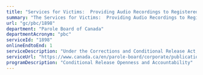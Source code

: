 ```yaml
---
title: "Services for Victims:  Providing Audio Recordings to Registered Victims"
summary: "The Services for Victims:  Providing Audio Recordings to Registered Victims service from Parole Board of Canada is available end-to-end online, according to the GC Service Inventory."
url: "gc/pbc/1898"
department: "Parole Board of Canada"
departmentAcronym: "pbc"
serviceId: "1898"
onlineEndtoEnd: 1
serviceDescription: "Under the Corrections and Conditional Release Act, the Parole Board of Canada is required, upon request, to provide victims with the ability to listen to the audio recording of the offender’s hearing, excluding any portion that could jeopardize the safety of a person, reveal a confidential source of information, or when the privacy interests of any person clearly outweighs the interest of the victim."
serviceUrl: "https://www.canada.ca/en/parole-board/corporate/publications-and-forms/victims-audio-recordings.html"
programDescription: "Conditional Release Openness and Accountability"
---
```

